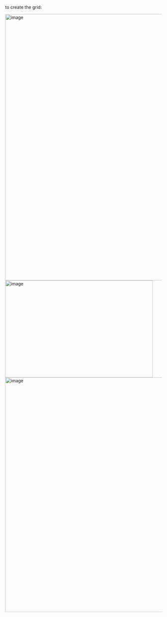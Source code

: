 
to create the grid:

<img width="685" height="857" alt="image" src="https://github.com/user-attachments/assets/4942ab67-e489-4f9d-b337-fed5f369f5a3" />


<img width="475" height="312" alt="image" src="https://github.com/user-attachments/assets/9172b969-c512-41fb-8f3d-87ccc6bd3c51" />

<img width="949" height="755" alt="image" src="https://github.com/user-attachments/assets/f2289726-5128-4439-b8eb-9fd47a3dfda4" />
